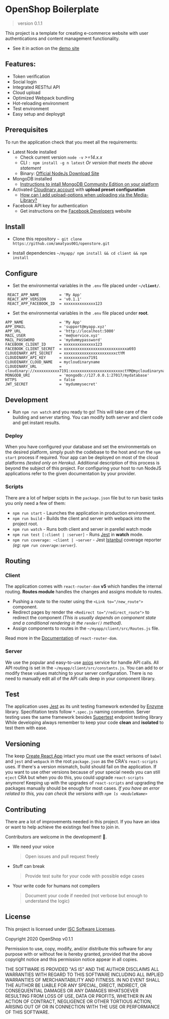 # OpenShop Boilerplate

> version 0.1.1

This project is a template for creating e-commerce website with user authentications and content management functionality.

- See it in action on the [demo site](https://openshop-amatyas001.herokuapp.com/login)

## Features:

- Token verification
- Social login
- Integrated RESTful API
- Cloud upload
- Optimized Webpack bundling
- Hot-reloading environment
- Test environment
- Easy setup and deploygit

## Prerequisites

To run the application check that you meet all the requirements:

- Latest Node installed
  - Check current version `node -v` _>=14.x.x_
  - CLI `: npm install -g n latest` _Or version that meets the above statement_
  - Binary: [Official NodeJs Download Site](https://nodejs.org/en/download/)
- MongoDB installed
  - [Instructions to intall MongoDB Community Edition on your platform](https://docs.mongodb.com/manual/administration/install-community/)
- Activated [Cloudinary account](https://cloudinary.com/users/register/free) with **upload preset configuration**
  - [How can I add upload-options when uploading via the Media-Library?](https://support.cloudinary.com/hc/en-us/articles/208097215-How-can-I-add-upload-options-when-uploading-via-the-Media-Library-)
- Facebook API key for authentication
  - Get instructions on the [Facebook Developers](https://developers.facebook.com) website

## Install

- Clone this repository
  `~ git clone https://github.com/amatyas001/openstore.git`

- Install dependencies
  `~/myapp/ npm install && cd client && npm install`

## Configure

- Set the environmental variables in the `.env` file placed under **`~/client/`**.

```dotenv
 REACT_APP_NAME         = 'My App'
 REACT_APP_VERSION      = 'v0.1.1'
 REACT_APP_FACEBOOK_ID  = xxxxxxxxxxxxxx123
```

- Set the environmental variables in the `.env` file placed under **root**.

```dotenv
APP_NAME                = 'My App'
APP_EMAIL               = 'support@myapp.xyz'
APP_URL                 = 'http://localhost:5000'
MAIL_USER               = 'me@service.xyz'
MAIL_PASSWORD           = 'mydummypassword'
FACEBOOK_CLIENT_ID      = xxxxxxxxxxxxxx123
FACEBOOK_CLIENT_SECRET  = xxxxxxxxxxxxxxxxxxxxxxxxxxxxa693
CLOUDINARY_API_SECRET   = xxxxxxxxxxxxxxxxxxxxxxxctYM
CLOUDINARY_API_KEY      = xxxxxxxxxxx7191
CLOUDINARY_CLOUD_NAME   = mycloudinaryname
CLOUDINARY_URL          = cloudinary://xxxxxxxxxxx7191:xxxxxxxxxxxxxxxxxxxxxxxctYM@mycloudinaryname
MONGODB_URI             = 'mongodb://127.0.0.1:27017/mydatabase'
HTTPS                   = false
JWT_SECRET              = 'mydummysecret'
```

## Development

- Run `npm run watch` and you ready to go! This will take care of the building and server starting. You can modify both server and client code and get instant results.

### Deploy

When you have configured your database and set the environmentals on the desired platform, simply push the codebase to the host and run the `npm start` process if required. Your app can be deployed on most of the cloud platforms _(tested only on Heroku)_. Additional description of this process is beyond the subject of this project. For configuring your host to run NodeJS applications refer to the given documentation by your provider.

### Scripts

There are a lot of helper scipts in the `package.json` file but to run basic tasks you only need a few of them:

- `npm run start` - Launches the application in production environment.
- `npm run build` - Builds the client and server with webpack into the project root.
- `npm run watch` - Runs both client and server in parellel watch mode
- `npm run test [:client | :server]` - Runs [Jest](https://jestjs.io) in **watch** mode.
- `npm run coverage: ~client | ~server` - Jest [Istanbul](https://istanbul.js.org/docs/tutorials/jest/) coverage reporter _(eg: `npm run coverage:server`)_.

## Routing

### Client

The application comes with `react-router-dom` **v5** which handles the internal routing. **Routes module** handles the changes and assigns module to routes.

- Pushing a route to the router using the `<Link to="/new_route">` component.
- Redirect pages by render the `<Redirect to="/redirect_route">` to redirect the component _(This is usually depends on component state and a conditional rendering in the `render()` method)_.
- Assign components to routes in the `~/myapp/client/src/Routes.js` file.

Read more in the [Documentation](https://reacttraining.com/react-router/web) of `react-router-dom`.

### Server

We use the popular and easy-to-use [axios](https://github.com/axios/axios) service for handle API calls. All API routing is set in the `~/myapp/client/src/constants.js`. You can add to or modify these values matching to your server configuration. There is no need to manually edit all of the API calls deep in your component library.

## Test

The application uses [Jest](https://jestjs.io) as its unit testing framework extended by [Enzyme](https://enzymejs.github.io/enzyme/) library. Specifitation tests follow `*.spec.js` naming convention. Server testing uses the same framework besides [Supertest](https://github.com/visionmedia/supertest) endpoint testing library While developing always remember to keep your code **clean** and **isolated** to test them with ease.

## Versioning

The keep [Create React App](https://github.com/facebook/create-react-app) intact you must use the exact verisons of `babel` and `jest` and `webpack` in the root `package.json` as the CRA's `react-scripts` uses. If there's a version mismatch, build should fail on the application. If you want to use other versions because of your special needs you can still `eject` CRA but when you do this, you could upgrade `react-scripts` anymore! Keeping up with the upgrades of `react-scripts` and upgrading the packages manually should be enough for most cases. _If you have an error related to this, you can check the versions with `npm ls <moduleName>`_

## Contributing

There are a lot of improvements needed in this project. If you have an idea or want to help achieve the existings feel free to join in.

Contributors are welcome in the development! :rocket:.

- We need your voice
  > Open issues and pull request freely
- Stuff can break
  > Provide test suite for your code with possible edge cases
- Your write code for humans not compilers
  > Document your code if needed (not verbose but enough to understand the logic)

## License

This project is licensed under [ISC Software Licenses](https://www.isc.org/licenses/).

Copyright 2020 OpenShop v0.1.1

Permission to use, copy, modify, and/or distribute this software for any purpose with or without fee is hereby granted, provided that the above copyright notice and this permission notice appear in all copies.

THE SOFTWARE IS PROVIDED "AS IS" AND THE AUTHOR DISCLAIMS ALL WARRANTIES WITH REGARD TO THIS SOFTWARE INCLUDING ALL IMPLIED WARRANTIES OF MERCHANTABILITY AND FITNESS. IN NO EVENT SHALL THE AUTHOR BE LIABLE FOR ANY SPECIAL, DIRECT, INDIRECT, OR CONSEQUENTIAL DAMAGES OR ANY DAMAGES WHATSOEVER RESULTING FROM LOSS OF USE, DATA OR PROFITS, WHETHER IN AN ACTION OF CONTRACT, NEGLIGENCE OR OTHER TORTIOUS ACTION, ARISING OUT OF OR IN CONNECTION WITH THE USE OR PERFORMANCE OF THIS SOFTWARE.
